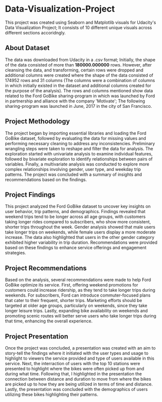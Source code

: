 # Data-Visualization-Project
This project was created using Seaborn and Matplotlib visuals for Udacity's Data Visualization Project; It consists of 10 different unique visuals across different sections accoridngly.
## About Dataset
The data was downloaded from Udacity in a .csv format; Initially, the shape of the data consisted of more than **180000.000000** rows. 
However, after cleansing the data, and transforming, certain rows were dropped and additional columns were created where the shape of the data consisted of 174952 rows and 31 columns (The columns were a combination of columns in which initially existed in the dataset and additional columns created for the purpose of the analysis).
The rows and columns mentioned show data related to the Ford GoBike sharing-program in which was launched by Ford in partnership and alliance with the company 'Motivate'; The following sharing-program was launched in June, 2017 in the city of San Francisco.
## Project Methodology
The project began by importing essential libraries and loading the Ford GoBike dataset, followed by evaluating the data for missing values and performing necessary cleaning to address any inconsistencies. Preliminary wrangling steps were taken to reshape and filter the data for analysis. 
The exploration started with univariate analysis to examine individual features, followed by bivariate exploration to identify relationships between pairs of variables. Finally, a multivariate analysis was conducted to explore more complex relationships involving gender, user type, and weekday trip patterns. 
The project was concluded with a summary of insights and recommendations based on the findings.
## Project Findings
This project analyzed the Ford GoBike dataset to uncover key insights on user behavior, trip patterns, and demographics. Findings revealed that weekend trips tend to be longer across all age groups, with customers taking longer rides compared to subscribers, who show more consistent, shorter trips throughout the week.
Gender analysis showed that male users take longer trips on weekends, while female users display a more moderate increase. The data also highlighted that users in the other gender category exhibited higher variability in trip duration.
Recommendations were provided based on these findings to enhance service offerings and engagement strategies.
## Project Recommendations
Based on the analysis, several recommendations were made to help Ford GoBike optimize its service.
First, offering weekend promotions for customers could increase ridership, as they tend to take longer trips during weekends.
For subscribers, Ford can introduce commuter-focused plans that cater to their frequent, shorter trips.
Marketing efforts should be targeted at older age groups, particularly on weekends, since they take longer leisure trips.
Lastly, expanding bike availability on weekends and promoting scenic routes will better serve users who take longer trips during that time, enhancing the overall experience.
## Project Presentation
Once the project was concluded, a presentation was created with an aim to story-tell the findings where it initiated with the user types and usage to highlight to viewers the service provided and type of users available in this service.
Next, the interraction of users with the top 10 stations were presented to highlight where the bikes were often picked up from and during what time.
Following that, I highlighted in the presentation the connection between distance and duration to move from where the bikes are picked up to how they are being utilized in terms of time and distance.
Lastly, the presentation was concluded with the demographics of users utilizing these bikes highlighting their patterns.
